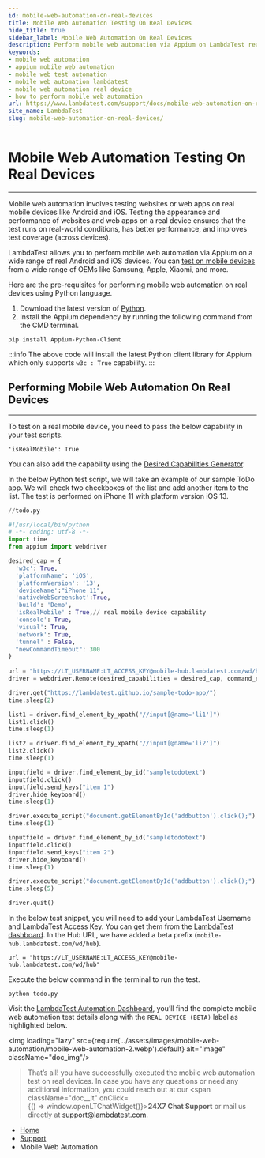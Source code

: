 ```yaml
---
id: mobile-web-automation-on-real-devices
title: Mobile Web Automation Testing On Real Devices
hide_title: true
sidebar_label: Mobile Web Automation On Real Devices
description: Perform mobile web automation via Appium on LambdaTest real device cloud. Test on real Android and iOS devices like iPhone, Samsung Galaxy, and Google Pixel.
keywords:
- mobile web automation
- appium mobile web automation
- mobile web test automation
- mobile web automation lambdatest
- mobile web automation real device
- how to perform mobile web automation
url: https://www.lambdatest.com/support/docs/mobile-web-automation-on-real-devices/
site_name: LambdaTest
slug: mobile-web-automation-on-real-devices/
---
```

<script type="application/ld+json"
      dangerouslySetInnerHTML={{ __html: JSON.stringify({
       "@context": "https://schema.org",
        "@type": "BreadcrumbList",
        "itemListElement": [{
          "@type": "ListItem",
          "position": 1,
          "name": "Home",
          "item": "https://www.lambdatest.com"
        },{
          "@type": "ListItem",
          "position": 2,
          "name": "Support",
          "item": "https://www.lambdatest.com/support/docs/"
        },{
          "@type": "ListItem",
          "position": 3,
          "name": "Mobile Web Automation On Real Devices (Beta)",
          "item": "https://www.lambdatest.com/support/docs/mobile-web-automation-on-real-devices/"
        }]
      })
    }}
></script>

# Mobile Web Automation Testing On Real Devices
***

Mobile web automation involves testing websites or web apps on real mobile devices like Android and iOS. Testing the appearance and performance of websites and web apps on a real device ensures that the test runs on real-world conditions, has better performance, and improves test coverage (across devices).

 LambdaTest allows you to perform mobile web automation via Appium on a wide range of real Android and iOS devices. You can [test on mobile devices](https://www.lambdatest.com/test-on-mobile-devices) from a wide range of OEMs like Samsung, Apple, Xiaomi, and more.

Here are the pre-requisites for performing mobile web automation on real devices using Python language. 

1.  Download the latest version of [Python](https://www.python.org/downloads/).
2.  Install the Appium dependency by running the following command from the CMD terminal.

```
pip install Appium-Python-Client
```
:::info
The above code will install the latest Python client library for Appium which only supports `w3c : True` capability.
:::


## Performing Mobile Web Automation On Real Devices
* * *

To test on a real mobile device, you need to pass the below capability in your test scripts.

`'isRealMobile': True`

You can also add the capability using the [Desired Capabilities Generator](https://www.lambdatest.com/capabilities-generator/). 

In the below Python test script, we will take an example of our sample ToDo app. We will check two checkboxes of the list and add another item to the list. The test is performed on iPhone 11 with platform version iOS 13.

```python
//todo.py

#!/usr/local/bin/python
# -*- coding: utf-8 -*-
import time
from appium import webdriver

desired_cap = {
  'w3c': True,
  'platformName': 'iOS',
  'platformVersion': '13',
  'deviceName':"iPhone 11",
  'nativeWebScreenshot':True,
  'build': 'Demo',
  'isRealMobile' : True,// real mobile device capability
  'console': True,     
  'visual': True,
  'network': True,
  'tunnel' : False,
  "newCommandTimeout": 300
}
    
url = "https://LT_USERNAME:LT_ACCESS_KEY@mobile-hub.lambdatest.com/wd/hub"
driver = webdriver.Remote(desired_capabilities = desired_cap, command_executor = url)

driver.get("https://lambdatest.github.io/sample-todo-app/")
time.sleep(2)

list1 = driver.find_element_by_xpath("//input[@name='li1']")
list1.click()
time.sleep(1)

list2 = driver.find_element_by_xpath("//input[@name='li2']")
list2.click()
time.sleep(1)

inputfield = driver.find_element_by_id("sampletodotext")
inputfield.click()
inputfield.send_keys("item 1")
driver.hide_keyboard()
time.sleep(1)

driver.execute_script("document.getElementById('addbutton').click();")
time.sleep(1)

inputfield = driver.find_element_by_id("sampletodotext")
inputfield.click()
inputfield.send_keys("item 2")
driver.hide_keyboard()
time.sleep(1)

driver.execute_script("document.getElementById('addbutton').click();")
time.sleep(5)

driver.quit() 
```

In the below test snippet, you will need to add your LambdaTest Username and LambdaTest Access Key. You can get them from the [LambdaTest dashboard](https://accounts.lambdatest.com/dashboard). In the Hub URL, we have added a beta prefix (`mobile-hub.lambdatest.com/wd/hub`).

```
url = "https://LT_USERNAME:LT_ACCESS_KEY@mobile-hub.lambdatest.com/wd/hub"
```

Execute the below command in the terminal to run the test.

```
python todo.py
```

Visit the [LambdaTest Automation Dashboard](https://automation.lambdatest.com/), you’ll find the complete mobile web automation test details along with the `REAL DEVICE (BETA)` label as highlighted below.

<img loading="lazy" src={require('../assets/images/mobile-web-automation/mobile-web-automation-2.webp').default} alt="Image"  className="doc_img"/>

>That’s all! you have successfully executed the mobile web automation test on real devices. In case you have any questions or need any additional information, you could reach out at our <span className="doc__lt" onClick={() => window.openLTChatWidget()}>**24X7 Chat Support**</span> or mail us directly at support@lambdatest.com.

<nav aria-label="breadcrumbs">
  <ul className="breadcrumbs">
    <li className="breadcrumbs__item">
      <a className="breadcrumbs__link" target="_self" href="https://www.lambdatest.com">
        Home
      </a>
    </li>
    <li className="breadcrumbs__item">
      <a className="breadcrumbs__link" target="_self" href="https://www.lambdatest.com/support/docs/">
        Support
      </a>
    </li>
    <li className="breadcrumbs__item breadcrumbs__item--active">
      <span className="breadcrumbs__link">
       Mobile Web Automation
      </span>
    </li>
  </ul>
</nav>